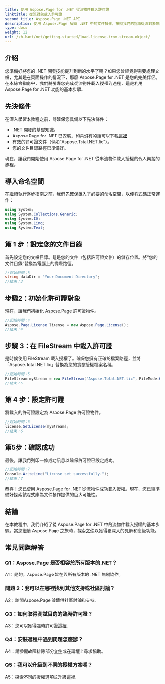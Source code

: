 ```yaml
---
title: 使用 Aspose.Page for .NET 從流物件載入許可證
linktitle: 從流對象載入許可證
second_title: Aspose.Page .NET API
description: 使用 Aspose.Page 解鎖 .NET 中的文件操作。按照我們的指南從流對象無縫載入許可證。
type: docs
weight: 12
url: /zh-hant/net/getting-started/load-license-from-stream-object/
---
```

## 介紹

您準備好將您的 .NET 開發技能提升到新的水平了嗎？如果您曾經覺得需要處理文檔，尤其是在頁面操作的情況下，那麼 Aspose.Page for .NET 是您的完美伴侶。在本綜合指南中，我們將引導您完成從流物件載入授權的過程，這是利用 Aspose.Page for .NET 功能的基本步驟。

## 先決條件

在深入學習本教程之前，請確保您具備以下先決條件：

- .NET 開發的基礎知識。
-  Aspose.Page for .NET 已安裝。如果沒有的話可以下載[這裡](https://releases.aspose.com/page/net/).
- 有效的許可證文件（例如“Aspose.Total.NET.lic”）。
- 您的文件目錄路徑已準備好。

現在，讓我們開始使用 Aspose.Page for .NET 從串流物件載入授權的令人興奮的旅程。

## 導入命名空間

在繼續執行逐步指南之前，我們先確保匯入了必要的命名空間，以便程式碼正常運作：

```csharp
using System;
using System.Collections.Generic;
using System.IO;
using System.Linq;
using System.Text;
```

## 第 1 步：設定您的文件目錄

首先設定您的文檔目錄。這是您的文件（包括許可證文件）的儲存位置。將“您的文件目錄”替換為電腦上的實際路徑。

```csharp
//起始時間：3
string dataDir = "Your Document Directory";
//結束：3
```

## 步驟2：初始化許可證對象

現在，讓我們初始化 Aspose.Page 許可證物件。

```csharp
//起始時間：4
Aspose.Page.License license = new Aspose.Page.License();
//結束：4
```

## 步驟 3：在 FileStream 中載入許可證

是時候使用 FileStream 載入授權了。確保您擁有正確的檔案路徑，並將「Aspose.Total.NET.lic」替換為您的實際授權檔案名稱。

```csharp
//起始時間：5
FileStream myStream = new FileStream("Aspose.Total.NET.lic", FileMode.Open);
//結束：5
```

## 第 4 步：設定許可證

將載入的許可證設定為 Aspose.Page 許可證物件。

```csharp
//起始時間：6
license.SetLicense(myStream);
//結束：6
```

## 第5步：確認成功

最後，讓我們列印一條成功訊息以確保許可證已設定成功。

```csharp
//起始時間：7
Console.WriteLine("License set successfully.");
//結束：7
```

恭喜！您已使用 Aspose.Page for .NET 從流物件成功載入授權。現在，您已經準備好探索該程式庫為文件操作提供的巨大可能性。

## 結論

在本教程中，我們介紹了從 Aspose.Page for .NET 中的流物件載入授權的基本步驟。當您繼續 Aspose.Page 之旅時，探索[文件](https://reference.aspose.com/page/net/)以獲得更深入的見解和高級功能。

## 常見問題解答

### Q1：Aspose.Page 是否相容於所有版本的.NET？

A1：是的，Aspose.Page 旨在與所有版本的 .NET 無縫協作。

### 問題 2：我可以在哪裡找到其他支持或社區討論？

 A2：訪問[Aspose.Page 論壇](https://forum.aspose.com/c/page/39)供社區討論和支持。

### Q3：如何取得測試目的的臨時許可證？

 A3：您可以獲得臨時許可證[這裡](https://purchase.aspose.com/temporary-license/).

### Q4：安裝過程中遇到問題怎麼辦？

 A4：請參閱故障排除部分[文件](https://reference.aspose.com/page/net/)或在論壇上尋求協助。

### Q5：我可以升級到不同的授權方案嗎？

 A5：探索不同的授權選項並升級[這裡](https://purchase.aspose.com/buy).